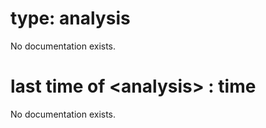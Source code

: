 # type: analysis

No documentation exists.

# last time of &lt;analysis&gt; : time

No documentation exists.
